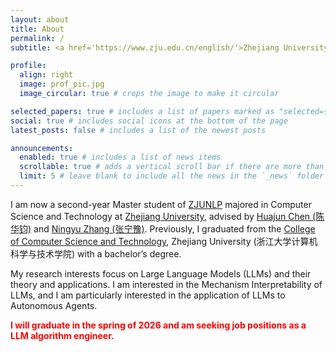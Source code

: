 ```yaml
---
layout: about
title: About
permalink: /
subtitle: <a href='https://www.zju.edu.cn/english/'>Zhejiang University</a>; <a href='https://github.com/zjunlp'>ZJUNLP</a>.

profile:
  align: right
  image: prof_pic.jpg
  image_circular: true # crops the image to make it circular

selected_papers: true # includes a list of papers marked as "selected={true}"
social: true # includes social icons at the bottom of the page
latest_posts: false # includes a list of the newest posts

announcements:
  enabled: true # includes a list of news items
  scrollable: true # adds a vertical scroll bar if there are more than 3 news items
  limit: 5 # leave blank to include all the news in the `_news` folder
---
```


I am now a second-year Master student of [ZJUNLP](https://github.com/zjunlp) majored in Computer Science and Technology at [Zhejiang University](https://www.zju.edu.cn/english/), advised by [Huajun Chen (陈华钧)](https://person.zju.edu.cn/huajun) and [Ningyu Zhang (张宁豫)](https://person.zju.edu.cn/ningyu). Previously, I graduated from the [College of Computer Science and Technology](http://www.en.cs.zju.edu.cn/), Zhejiang University (浙江大学计算机科学与技术学院) with a bachelor’s degree.

My research interests focus on Large Language Models (LLMs) and their theory and applications. I am interested in the Mechanism Interpretability of LLMs, and I am particularly interested in the application of LLMs to Autonomous Agents.

<b><span style="color: red; font-weight: bold;">I will graduate in the spring of 2026 and am seeking job positions as a LLM algorithm engineer.</span></b>